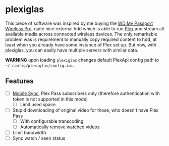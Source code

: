 # plexiglas

This piece of software was inspired by me buying the [WD My Passport Wireless Pro](https://www.wdc.com/products/portable-storage/my-passport-wireless-pro.html),
quite nice external hdd which is able to run [Plex](https://plex.tv) and stream all available
media across connected wireless devices. The only remarkable problem was is requirement
to manually copy required content to hdd, at least when you already have some instance
of Plex set up. But now, with plexiglas, you can easily have multiple servers with similar data.

**WARNING** upon loading `plexiglas` changes default PlexApi config path to `~/.config/plexiglas/config.ini`. 

## Features

* [ ] [Mobile Sync](https://support.plex.tv/articles/201082477-quick-guide-to-mobile-sync/), Plex Pass subscribers only
(therefore authentication with token is not supported in this mode)
    * [ ] Limit used space
* [ ] Stupid downloading of original video for those, who doesn't have Plex Pass
    * [ ] With configurable transcoding
    * [ ] Automatically remove watched videos
* [ ] Limit bandwidth
* [ ] Sync watch / seen status
